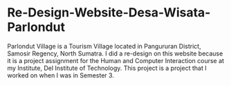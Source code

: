 # Re-Design-Website-Desa-Wisata-Parlondut
Parlondut Village is a Tourism Village located in Pangururan District, Samosir Regency, North Sumatra. I did a re-design on this website because it is a project assignment for the Human and Computer Interaction course at my Institute, Del Institute of Technology. This project is a project that I worked on when I was in Semester 3.
